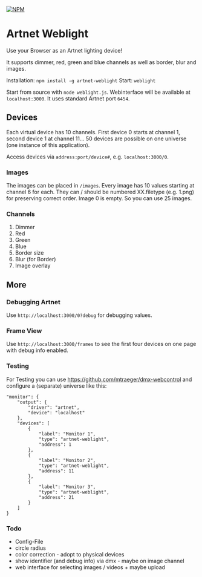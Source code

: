 [![NPM](https://nodei.co/npm/artnet-weblight.png?compact=true)](https://npmjs.org/package/artnet-weblight)

# Artnet Weblight

Use your Browser as an Artnet lighting device!

It supports dimmer, red, green and blue channels as well as border, blur and images.

Installation: `npm install -g artnet-weblight` Start: `weblight`

Start from source with `node weblight.js`. 
Webinterface will be available at `localhost:3000`. It uses standard Artnet port `6454`.


## Devices

Each virtual device has 10 channels. First device 0 starts at channel 1, second device 1 at channel 11...
50 devices are possible on one universe (one instance of this application).

Access devices via `address:port/device#`, e.g. `localhost:3000/0`.

### Images
The images can be placed in `/images`. Every image has 10 values starting at channel 6 for each. 
They can / should be numbered XX.filetype (e.g. 1.png) for preserving correct order. 
Image 0 is empty. So you can use 25 images.


### Channels
1. Dimmer
2. Red
3. Green
4. Blue
5. Border size
6. Blur (for Border)
7. Image overlay


## More

### Debugging Artnet
Use `http://localhost:3000/0?debug` for debugging values.

### Frame View
Use `http://localhost:3000/frames` to see the first four devices on one page with debug info enabled.


### Testing
For Testing you can use https://github.com/mtraeger/dmx-webcontrol and configure a (separate) universe like this:
```
"monitor": {
    "output": {
        "driver": "artnet",
        "device": "localhost"
    },
    "devices": [
        {
            "label": "Monitor 1",
            "type": "artnet-weblight",
            "address": 1
        },
        {
            "label": "Monitor 2",
            "type": "artnet-weblight",
            "address": 11
        },
        {
            "label": "Monitor 3",
            "type": "artnet-weblight",
            "address": 21
        }
    ]
}
```

### Todo
* Config-File
* circle radius
* color correction - adopt to physical devices
* show identifier (and debug info) via dmx - maybe on image channel
* web interface for selecting images / videos + maybe upload

